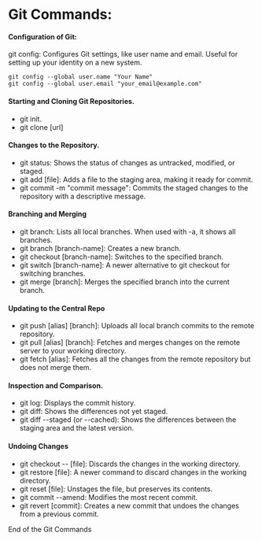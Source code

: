 # Git Commands:
#### Configuration of Git:
git config: Configures Git settings, like user name and email. Useful for setting up your identity on a new system.
```
git config --global user.name "Your Name"
git config --global user.email "your_email@example.com"
```

#### Starting and Cloning Git Repositories. 
- git init. 
- git clone [url]

#### Changes to the Repository.
- git status: Shows the status of changes as untracked, modified, or staged.
- git add [file]: Adds a file to the staging area, making it ready for commit.
- git commit -m "commit message": Commits the staged changes to the repository with a descriptive message.

#### Branching and Merging
- git branch: Lists all local branches. When used with -a, it shows all branches.
- git branch [branch-name]: Creates a new branch.
- git checkout [branch-name]: Switches to the specified branch.
- git switch [branch-name]: A newer alternative to git checkout for switching branches.
- git merge [branch]: Merges the specified branch into the current branch.

#### Updating to the Central Repo
- git push [alias] [branch]: Uploads all local branch commits to the remote repository.
- git pull [alias] [branch]: Fetches and merges changes on the remote server to your working directory.
- git fetch [alias]: Fetches all the changes from the remote repository but does not merge them.

#### Inspection and Comparison.
- git log: Displays the commit history.
- git diff: Shows the differences not yet staged.
- git diff --staged (or --cached): Shows the differences between the staging area and the latest version.

#### Undoing Changes
- git checkout -- [file]: Discards the changes in the working directory.
- git restore [file]: A newer command to discard changes in the working directory.
- git reset [file]: Unstages the file, but preserves its contents.
- git commit --amend: Modifies the most recent commit.
- git revert [commit]: Creates a new commit that undoes the changes from a previous commit.

End of the Git Commands